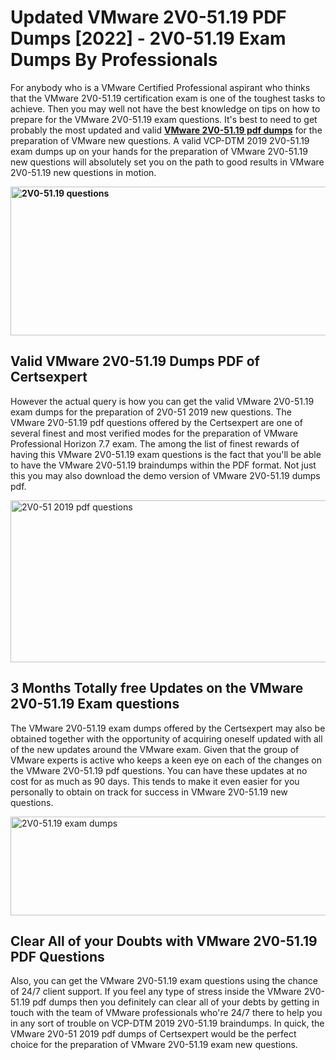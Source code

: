 <h1><strong>Updated VMware 2V0-51.19 PDF Dumps [2022] - 2V0-51.19 Exam Dumps By Professionals&nbsp;</strong></h1>
<p><span style="font-weight: 400;">For anybody who is a VMware Certified Professional aspirant who thinks that the VMware 2V0-51.19 certification exam is one of the toughest tasks to achieve. Then you may well not have the best knowledge on tips on how to prepare for the VMware 2V0-51.19 exam questions. It's best to need to get probably the most updated and valid <strong><a href="https://www.certsexpert.com/2V0-51.19-pdf-questions.html">VMware 2V0-51.19 pdf dumps</a></strong> for the preparation of VMware new questions. A valid VCP-DTM 2019 2V0-51.19 exam dumps up on your hands for the preparation of VMware 2V0-51.19 new questions will absolutely set you on the path to good results in VMware 2V0-51.19 new questions in motion.</span></p>
<p><span style="font-weight: 400;"><strong><img style="display: block; margin-left: auto; margin-right: auto;" src="https://i.ibb.co/QXh983F/73475278-2429792180625311-4586132736837681152-n.jpg" alt="2V0-51.19 questions" width="632" height="238" /></strong></span></p>
<h2><strong>Valid VMware 2V0-51.19 Dumps PDF of Certsexpert</strong></h2>
<p><span style="font-weight: 400;">However the actual query is how you can get the valid VMware 2V0-51.19 exam dumps for the preparation of 2V0-51 2019 new questions. The VMware 2V0-51.19 pdf questions offered by the Certsexpert are one of several finest and most verified modes for the preparation of VMware Professional Horizon 7.7 exam. The among the list of finest rewards of having this VMware 2V0-51.19 exam questions is the fact that you'll be able to have the VMware 2V0-51.19 braindumps within the PDF format. Not just this you may also download the demo version of VMware 2V0-51.19 dumps pdf.</span></p>
<p><span style="font-weight: 400;"><img style="display: block; margin-left: auto; margin-right: auto;" src="https://i.ibb.co/Jd8hN2L/76714008-3182067705200142-8735104740007870464-n.jpg" alt="2V0-51 2019 pdf questions" width="701" height="259" /></span></p>
<h2><strong>3 Months Totally free Updates on the VMware 2V0-51.19 Exam questions</strong></h2>
<p><span style="font-weight: 400;">The VMware 2V0-51.19 exam dumps offered by the Certsexpert may also be obtained together with the opportunity of acquiring oneself updated with all of the new updates around the VMware exam. Given that the group of VMware experts is active who keeps a keen eye on each of the changes on the VMware 2V0-51.19 pdf questions. You can have these updates at no cost for as much as 90 days. This tends to make it even easier for you personally to obtain on track for success in VMware 2V0-51.19 new questions.</span></p>
<p><span style="font-weight: 400;"><a href="https://www.certsexpert.com/2V0-51.19-pdf-questions.html"><img style="display: block; margin-left: auto; margin-right: auto;" src="https://i.ibb.co/TMnKrkJ/75398236-424489711531572-5064688549987614720-n.jpg" alt="2V0-51.19 exam dumps" width="714" height="158" /></a></span></p>
<h2><strong>Clear All of your Doubts with VMware 2V0-51.19 PDF Questions</strong></h2>
<p>Also, you can get the VMware 2V0-51.19 exam questions using the chance of 24/7 client support. If you feel any type of stress inside the VMware 2V0-51.19 pdf dumps then you definitely can clear all of your debts by getting in touch with the team of VMware professionals who're 24/7 there to help you in any sort of trouble on VCP-DTM 2019 2V0-51.19 braindumps. In quick, the VMware 2V0-51 2019 pdf dumps of Certsexpert would be the perfect choice for the preparation of VMware 2V0-51.19 exam new questions.</p>
